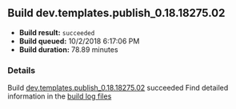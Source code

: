 ## Build dev.templates.publish_0.18.18275.02
- **Build result:** `succeeded`
- **Build queued:** 10/2/2018 6:17:06 PM
- **Build duration:** 78.89 minutes
### Details
Build [dev.templates.publish_0.18.18275.02](https://winappstudio.visualstudio.com/web/build.aspx?pcguid=a4ef43be-68ce-4195-a619-079b4d9834c2&builduri=vstfs%3a%2f%2f%2fBuild%2fBuild%2f26351) succeeded
Find detailed information in the [build log files](https://uwpctdiags.blob.core.windows.net/buildlogs/dev.templates.publish_0.18.18275.02_logs.zip)

